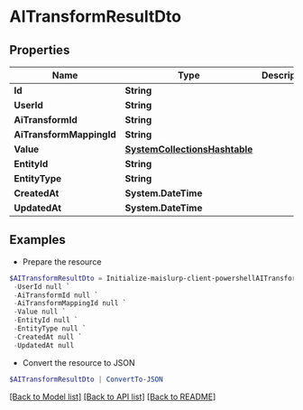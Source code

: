 # AITransformResultDto
## Properties

Name | Type | Description | Notes
------------ | ------------- | ------------- | -------------
**Id** | **String** |  | 
**UserId** | **String** |  | 
**AiTransformId** | **String** |  | 
**AiTransformMappingId** | **String** |  | 
**Value** | [**SystemCollectionsHashtable**]() |  | 
**EntityId** | **String** |  | 
**EntityType** | **String** |  | 
**CreatedAt** | **System.DateTime** |  | 
**UpdatedAt** | **System.DateTime** |  | 

## Examples

- Prepare the resource
```powershell
$AITransformResultDto = Initialize-maislurp-client-powershellAITransformResultDto  -Id null `
 -UserId null `
 -AiTransformId null `
 -AiTransformMappingId null `
 -Value null `
 -EntityId null `
 -EntityType null `
 -CreatedAt null `
 -UpdatedAt null
```

- Convert the resource to JSON
```powershell
$AITransformResultDto | ConvertTo-JSON
```

[[Back to Model list]](../README#documentation-for-models) [[Back to API list]](../README#documentation-for-api-endpoints) [[Back to README]](../README)


